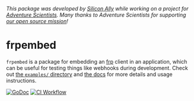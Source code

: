 _This package was developed by [Silicon Ally](https://siliconally.org) while
working on a project for  [Adventure Scientists](https://adventurescientists.org).
Many thanks to Adventure Scientists for supporting [our open source
mission](https://siliconally.org/policies/open-source/)!_

# frpembed

`frpembed` is a package for embedding an
[frp](https://github.com/fatedier/frp) client in an application, which can
be useful for testing things like webhooks during development. Check out
[the `examples/` directory](/examples/) and
[the docs](https://pkg.go.dev/github.com/Silicon-Ally/frpembed?tab=doc) for more
details and usage instructions.

[![GoDoc](https://pkg.go.dev/badge/github.com/Silicon-Ally/frpembed?status.svg)](https://pkg.go.dev/github.com/Silicon-Ally/frpembed?tab=doc)
[![CI Workflow](https://github.com/Silicon-Ally/frpembed/actions/workflows/test.yml/badge.svg)](https://github.com/Silicon-Ally/frpembed/actions?query=branch%3Amain)
